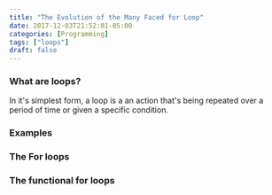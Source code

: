 ```yaml
---
title: "The Evolution of the Many Faced for Loop"
date: 2017-12-03T21:52:01-05:00
categories: [Programming]
tags: ["loops"]
draft: false
---
```


### What are loops?
In it's simplest form, a loop is a an action that's being repeated over a period of time or given a specific condition.

### Examples


### The For loops

### The functional for loops



